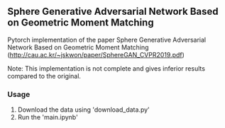 ## Sphere Generative Adversarial Network Based on Geometric Moment Matching

Pytorch implementation of the paper Sphere Generative Adversarial Network Based on Geometric Moment Matching (http://cau.ac.kr/~jskwon/paper/SphereGAN_CVPR2019.pdf)

Note: This implementation is not complete and gives inferior results compared to the original.

### Usage

1. Download the data using 'download_data.py'
2. Run the 'main.ipynb'






